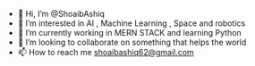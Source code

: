 - 👋 Hi, I’m @ShoaibAshiq
- 👀 I’m interested in AI , Machine Learning , Space and robotics
- 🌱 I’m currently working in MERN STACK and learning Python
- 💞️ I’m looking to collaborate on something that helps the world
- 📫 How to reach me shoaibashiq62@gmail.com

<!---
ShoaibAshiq/ShoaibAshiq is a ✨ special ✨ repository because its `README.md` (this file) appears on your GitHub profile.
You can click the Preview link to take a look at your changes.
--->
